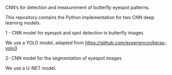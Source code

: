 CNN’s for detection and measurement of butterfly eyespot patterns.

This repository contains the Python implementation for two CNN deep learning models.

1 - CNN model for eyespot and spot detection in butterfly images

We use a YOLO model, adapted from https://github.com/experiencor/keras-yolo3

2- CNN model for the segmentation of eyespot images

We use a U-NET model.
